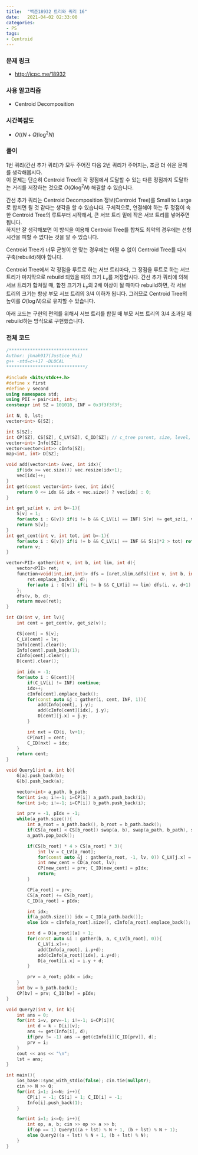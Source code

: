 ```yaml
---
title:  "백준18932 트리와 쿼리 16"
date:   2021-04-02 02:33:00
categories:
- PS
tags:
- Centroid
---
```


### 문제 링크
* http://icpc.me/18932

### 사용 알고리즘
* Centroid Decomposition

### 시간복잡도
* $O((N+Q) \log^2 N)$

### 풀이
1번 쿼리(간선 추가 쿼리)가 모두 주어진 다음 2번 쿼리가 주어지는, 조금 더 쉬운 문제를 생각해봅시다.<br>
이 문제는 단순히 Centroid Tree의 각 정점에서 도달할 수 있는 다른 정점까지 도달하는 거리를 저장하는 것으로 $O(Q \log^2 N)$ 해결할 수 있습니다.

간선 추가 쿼리는 Centroid Decomposition 정보(Centroid Tree)를 Small to Large로 합치면 될 것 같다는 생각을 할 수 있습니다. 구체적으로, 연결해야 하는 두 정점이 속한 Centroid Tree의 루트부터 시작해서, 큰 서브 트리 밑에 작은 서브 트리를 넣어주면 됩니다.<br>
하지만 잘 생각해보면 이 방식을 이용해 Centroid Tree를 합쳐도 최악의 경우에는 선형 시간을 피할 수 없다는 것을 알 수 있습니다.

Centroid Tree가 너무 균형이 안 맞는 경우에는 어쩔 수 없이 Centroid Tree를 다시 구축(rebuild)해야 합니다.

Centroid Tree에서 각 정점을 루트로 하는 서브 트리마다, 그 정점을 루트로 하는 서브 트리가 마지막으로 rebuild 되었을 때의 크기 $L_v$를 저장합시다. 간선 추가 쿼리에 의해 서브 트리가 합쳐질 때, 합친 크기가 $L_v$의 2배 이상이 될 때마다 rebuild하면, 각 서브 트리의 크기는 항상 부모 서브 트리의 $3/4$ 이하가 됩니다. 그러므로 Centroid Tree의 높이를 $O(\log N)$으로 유지할 수 있습니다.

아래 코드는 구현의 편의를 위해서 서브 트리를 합칠 때 부모 서브 트리의 $3/4$ 초과일 때 rebuild하는 방식으로 구현했습니다.

### 전체 코드
```cpp
/******************************
Author: jhnah917(Justice_Hui)
g++ -std=c++17 -DLOCAL
******************************/

#include <bits/stdc++.h>
#define x first
#define y second
using namespace std;
using PII = pair<int, int>;
constexpr int SZ = 101010, INF = 0x3f3f3f3f;

int N, Q, lst;
vector<int> G[SZ];

int S[SZ];
int CP[SZ], CS[SZ], C_LV[SZ], C_ID[SZ]; // c_tree parent, size, level, child id, child cnt
vector<int> Info[SZ];
vector<vector<int>> cInfo[SZ];
map<int, int> D[SZ];

void add(vector<int> &vec, int idx){
    if(idx >= vec.size()) vec.resize(idx+1);
    vec[idx]++;
}
int get(const vector<int> &vec, int idx){
    return 0 <= idx && idx < vec.size() ? vec[idx] : 0;
}

int get_sz(int v, int b=-1){
    S[v] = 1;
    for(auto i : G[v]) if(i != b && C_LV[i] == INF) S[v] += get_sz(i, v);
    return S[v];
}
int get_cent(int v, int tot, int b=-1){
    for(auto i : G[v]) if(i != b && C_LV[i] == INF && S[i]*2 > tot) return get_cent(i, tot, v);
    return v;
}

vector<PII> gather(int v, int b, int lim, int d){
    vector<PII> ret;
    function<void(int,int,int)> dfs = [&ret,&lim,&dfs](int v, int b, int d){
        ret.emplace_back(v, d);
        for(auto i : G[v]) if(i != b && C_LV[i] >= lim) dfs(i, v, d+1);
    };
    dfs(v, b, d);
    return move(ret);
}

int CD(int v, int lv){
    int cent = get_cent(v, get_sz(v));

    CS[cent] = S[v];
    C_LV[cent] = lv;
    Info[cent].clear();
    Info[cent].push_back(1);
    cInfo[cent].clear();
    D[cent].clear();

    int idx = -1;
    for(auto i : G[cent]){
        if(C_LV[i] != INF) continue;
        idx++;
        cInfo[cent].emplace_back();
        for(const auto &j : gather(i, cent, INF, 1)){
            add(Info[cent], j.y);
            add(cInfo[cent][idx], j.y);
            D[cent][j.x] = j.y;
        }

        int nxt = CD(i, lv+1);
        CP[nxt] = cent;
        C_ID[nxt] = idx;
    }
    return cent;
}

void Query1(int a, int b){
    G[a].push_back(b);
    G[b].push_back(a);

    vector<int> a_path, b_path;
    for(int i=a; i!=-1; i=CP[i]) a_path.push_back(i);
    for(int i=b; i!=-1; i=CP[i]) b_path.push_back(i);

    int prv = -1, pIdx = -1;
    while(a_path.size()){
        int a_root = a_path.back(), b_root = b_path.back();
        if(CS[a_root] < CS[b_root]) swap(a, b), swap(a_path, b_path), swap(a_root, b_root);
        a_path.pop_back();

        if(CS[b_root] * 4 > CS[a_root] * 3){
            int lv = C_LV[a_root];
            for(const auto &j : gather(a_root, -1, lv, 0)) C_LV[j.x] = INF;
            int new_cent = CD(a_root, lv);
            CP[new_cent] = prv; C_ID[new_cent] = pIdx;
            return;
        }

        CP[a_root] = prv;
        CS[a_root] += CS[b_root];
        C_ID[a_root] = pIdx;

        int idx;
        if(a_path.size()) idx = C_ID[a_path.back()];
        else idx = cInfo[a_root].size(), cInfo[a_root].emplace_back();

        int d = D[a_root][a] + 1;
        for(const auto &i : gather(b, a, C_LV[b_root], 0)){
            C_LV[i.x]++;
            add(Info[a_root], i.y+d);
            add(cInfo[a_root][idx], i.y+d);
            D[a_root][i.x] = i.y + d;
        }

        prv = a_root; pIdx = idx;
    }
    int bv = b_path.back();
    CP[bv] = prv; C_ID[bv] = pIdx;
}

void Query2(int v, int k){
    int ans = 0;
    for(int i=v, prv=-1; i!=-1; i=CP[i]){
        int d = k - D[i][v];
        ans += get(Info[i], d);
        if(prv != -1) ans -= get(cInfo[i][C_ID[prv]], d);
        prv = i;
    }
    cout << ans << "\n";
    lst = ans;
}

int main(){
    ios_base::sync_with_stdio(false); cin.tie(nullptr);
    cin >> N >> Q;
    for(int i=1; i<=N; i++){
        CP[i] = -1; CS[i] = 1; C_ID[i] = -1;
        Info[i].push_back(1);
    }

    for(int i=1; i<=Q; i++){
        int op, a, b; cin >> op >> a >> b;
        if(op == 1) Query1((a + lst) % N + 1, (b + lst) % N + 1);
        else Query2((a + lst) % N + 1, (b + lst) % N);
    }
}
```
